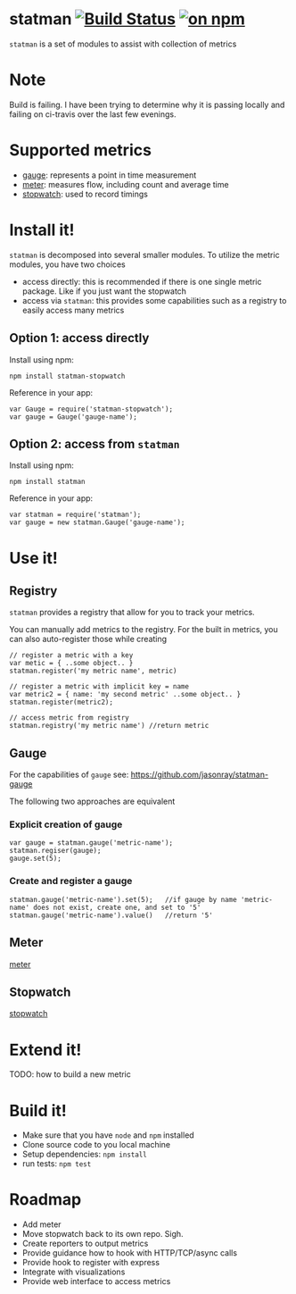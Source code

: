 # statman [![Build Status](https://travis-ci.org/jasonray/statman.svg?branch=master)](https://travis-ci.org/jasonray/statman) [![on npm](http://img.shields.io/npm/v/statman.svg?style=flat)](https://www.npmjs.org/package/statman)
`statman` is a set of modules to assist with collection of metrics

# Note
Build is failing.  I have been trying to determine why it is passing locally and failing on ci-travis over the last few evenings.

# Supported metrics
* [gauge](https://github.com/jasonray/statman-gauge): represents a point in time measurement
* [meter](https://github.com/jasonray/statman-meter): measures flow, including count and average time
* [stopwatch](https://github.com/jasonray/statman-stopwatch): used to record timings

# Install it!
`statman` is decomposed into several smaller modules.  To utilize the metric modules, you have two choices
* access directly: this is recommended if there is one single metric package.  Like if you just want the stopwatch
* access via `statman`: this provides some capabilities such as a registry to easily access many metrics

## Option 1: access directly
Install using npm:
```
npm install statman-stopwatch
```

Reference in your app:
```
var Gauge = require('statman-stopwatch');
var gauge = Gauge('gauge-name');
```

## Option 2: access from `statman`
Install using npm:
```
npm install statman
```

Reference in your app:
```
var statman = require('statman');
var gauge = new statman.Gauge('gauge-name');
```

# Use it!
## Registry
`statman` provides a registry that allow for you to track your metrics.

You can manually add metrics to the registry.  For the built in metrics, you can also auto-register those while creating
```
// register a metric with a key
var metic = { ..some object.. }
statman.register('my metric name', metric)

// register a metric with implicit key = name
var metric2 = { name: 'my second metric' ..some object.. }
statman.register(metric2);

// access metric from registry
statman.registry('my metric name') //return metric
```

## Gauge
For the capabilities of `gauge` see: https://github.com/jasonray/statman-gauge

The following two approaches are equivalent
### Explicit creation of gauge
```
var gauge = statman.gauge('metric-name');
statman.regiser(gauge);
gauge.set(5);
```

### Create and register a gauge
```
statman.gauge('metric-name').set(5);   //if gauge by name 'metric-name' does not exist, create one, and set to '5'
statman.gauge('metric-name').value()   //return '5'
```

## Meter
[meter](https://github.com/jasonray/statman-meter)

## Stopwatch
[stopwatch](https://github.com/jasonray/statman-stopwatch)

# Extend it!
TODO: how to build a new metric

# Build it!
- Make sure that you have `node` and `npm` installed
- Clone source code to you local machine
- Setup dependencies: `npm install`
- run tests: `npm test`

# Roadmap
* Add meter
* Move stopwatch back to its own repo.  Sigh.
* Create reporters to output metrics
* Provide guidance how to hook with HTTP/TCP/async calls
* Provide hook to register with express
* Integrate with visualizations
* Provide web interface to access metrics
